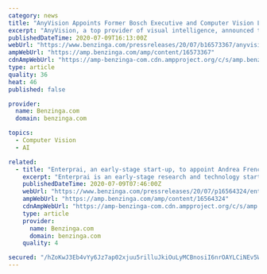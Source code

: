 ```yaml
---
category: news
title: "AnyVision Appoints Former Bosch Executive and Computer Vision Luminary as CTO"
excerpt: "AnyVision, a top provider of visual intelligence, announced the addition of Dieter Joecker to its C-suite following his 10 years as Chief Technology Officer of video security"
publishedDateTime: 2020-07-09T16:13:00Z
webUrl: "https://www.benzinga.com/pressreleases/20/07/b16573367/anyvision-appoints-former-bosch-executive-and-computer-vision-luminary-as-cto"
ampWebUrl: "https://amp.benzinga.com/amp/content/16573367"
cdnAmpWebUrl: "https://amp-benzinga-com.cdn.ampproject.org/c/s/amp.benzinga.com/amp/content/16573367"
type: article
quality: 36
heat: 46
published: false

provider:
  name: Benzinga.com
  domain: benzinga.com

topics:
  - Computer Vision
  - AI

related:
  - title: "Enterprai, an early-stage start-up, to appoint Andrea French, former co-CEO and COO of Rokos Capital, as Interim Chief Executive Officer"
    excerpt: "Enterprai is an early-stage research and technology start-up building a next-generation smart desktop for investment professionals. The founders are assembling a leadership team of senior executives to ensure the sustainable growth of the organization ..."
    publishedDateTime: 2020-07-09T07:46:00Z
    webUrl: "https://www.benzinga.com/pressreleases/20/07/p16564324/enterprai-an-early-stage-start-up-to-appoint-andrea-french-former-co-ceo-and-coo-of-rokos-capital-"
    ampWebUrl: "https://amp.benzinga.com/amp/content/16564324"
    cdnAmpWebUrl: "https://amp-benzinga-com.cdn.ampproject.org/c/s/amp.benzinga.com/amp/content/16564324"
    type: article
    provider:
      name: Benzinga.com
      domain: benzinga.com
    quality: 4

secured: "/hZoKwJ3Eb4vYy6Jz7ap02xjuu5rilluJkiOuLyMCBnosiI6nrOAYLCiNEv5WdbnaLMxQBBD5/qb68PCpHdZAm0ofQmC4aLk6I48lajpO5i/nVU5ZM/gS66jFCHiCtuJyeaatCaWuqxjSOWKDzglMtezWHb3exAm6d0WMtaTVT7QXZm5Mh4xOB0Ggw3CeETxEOihWQZlkoCZXx+9qOw5/5+gfeXKqhrETDnagz2COzdsfh27UvVaac14WgaRFNSmAMTWRvHEc7xQPe6Wbl50+x2QD5kXeYY6zpz4f29lHEVY5ig7sPqeBDU6DPV4vEVk1thDDydjI6ztOUWIwvlr0w==;5XSV2aPmSXI20fIohADvSw=="
---
```


